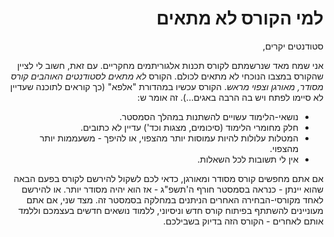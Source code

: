 <div dir='rtl' lang='he'>

למי הקורס לא מתאים
==================

סטודנטים יקרים,

אני שמח מאד שנרשמתם לקורס תכנות אלגוריתמים מחקריים.
עם זאת, חשוב לי לציין שהקורס במצבו הנוכחי לא מתאים לכולם. 
הקורס *לא מתאים לסטודנטים האוהבים קורס מסודר, מאורגן וצפוי מראש*.
הקורס עכשיו במהדורת "אלפא" (כך קוראים לתוכנה שעדיין לא סיימו לפתח ויש בה הרבה באגים...). זה אומר ש:

 * נושאי-הלימוד עשויים להשתנות במהלך הסמסטר.
 * חלק מחומרי הלימוד (סיכומים, מצגות וכד') עדיין לא כתובים.
 * המטלות עלולות להיות עמוסות יותר מהצפוי, או להיפך - משעממות יותר מהצפוי.
 * אין לי תשובות לכל השאלות.

אם אתם מחפשים קורס מסודר ומאורגן, כדאי לכם לשקול להירשם לקורס בפעם הבאה שהוא יינתן - כנראה בסמסטר חורף ה'תשפ"ג - אז הוא יהיה מסודר יותר.
או להירשם לאחד מקורסי-הבחירה האחרים הניתנים במחלקה בסמסטר זה. 
מצד שני, אם אתם מעוניינים להשתתף בפיתוח קורס חדש וניסיוני, ללמוד נושאים חדשים בעצמכם וללמד אותם לאחרים - הקורס הזה בדיוק בשבילכם.

</div>


